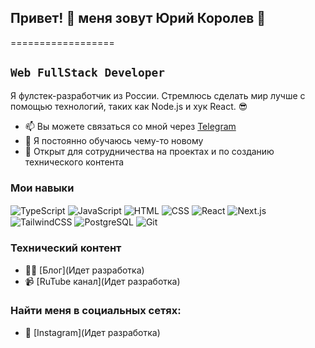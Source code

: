 ## Привет! 👋 меня зовут **Юрий Королев** 👑
==================

**`Web FullStack Developer`** 
----------------------------------------------

Я фулстек-разработчик из России. Стремлюсь сделать мир лучше с помощью технологий, таких как Node.js и хук React. 😎 

* 📫 Вы можете связаться со мной через [Telegram](https://t.me/gtompel)
* 🧠 Я постоянно обучаюсь чему-то новому
* 🤝 Открыт для сотрудничества на проектах и по созданию технического контента

### Мои навыки

<div style="display: inline_block">
   <img align="center" alt="TypeScript" src="https://img.shields.io/badge/TypeScript-007ACC?style=for-the-badge&logo=typescript&logoColor=white" />
   <img align="center" alt="JavaScript" src="https://img.shields.io/badge/JavaScript-F7DF1E?style=for-the-badge&logo=javascript&logoColor=black" />
   <img align="center" alt="HTML" src="https://img.shields.io/badge/HTML5-E34F26?style=for-the-badge&logo=html5&logoColor=white" />
   <img align="center" alt="CSS" src="https://img.shields.io/badge/CSS3-1572B6?style=for-the-badge&logo=css3&logoColor=white" />
   <img align="center" alt="React" src="https://img.shields.io/badge/React-20232A?style=for-the-badge&logo=react&logoColor=61DAFB" />
   <img align="center" alt="Next.js" src="https://img.shields.io/badge/Next.js-000000?style=for-the-badge&logo=next.js&logoColor=white" />
   <img align="center" alt="TailwindCSS" src="https://img.shields.io/badge/Tailwind_CSS-38B2AC?style=for-the-badge&logo=tailwind-css&logoColor=white" />
   <img align="center" alt="PostgreSQL" src="https://img.shields.io/badge/PostgreSQL-4169E1?style=for-the-badge&logo=postgresql&logoColor=white" />
   <img align="center" alt="Git" src="https://img.shields.io/badge/GIT-E44C30?style=for-the-badge&logo=git&logoColor=white" />
</div>

### Технический контент
- ✍🏼 [Блог](Идет разработка)
- 📹 [RuTube канал](Идет разработка)

### Найти меня в социальных сетях: 
- 💬 [Instagram](Идет разработка)

<!--
**gtompel/gtompel** — это ✨ _особый_ ✨ репозиторий, поскольку его `README.md` (этот файл) отображается на вашем профиле GitHub.

Вот несколько идей, чтобы начать:

- 🔭 В данный момент я работаю над ...
- 🌱 Я учусь ...
- 👯 Я ищу сотрудничество по ...
- 🤔 Я ищу помощь в ...
- 💬 Спрашивайте меня о ...
- 📫 Как со мной связаться: ...
- 😄 Мои местоимения: ...
- ⚡ Забавный факт: ...
-->
